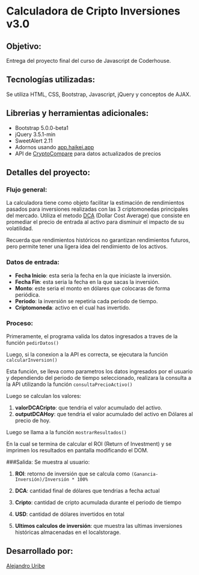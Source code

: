 # Calculadora de Cripto Inversiones v3.0

## Objetivo:
Entrega del proyecto final del curso de Javascript de Coderhouse.

## Tecnologías utilizadas:
Se utiliza HTML, CSS, Bootstrap, Javascript, jQuery y conceptos de AJAX.

## Librerias y herramientas adicionales:
* Bootstrap 5.0.0-beta1
* jQuery 3.5.1-min
* SweetAlert 2.11
* Adornos usando [app.haikei.app](app.haikei.app)
* API de [CryptoCompare](https://min-api.cryptocompare.com/documentation) para datos actualizados de precios

## Detalles del proyecto:
### Flujo general:
La calculadora tiene como objeto facilitar la estimación de rendimientos pasados para inversiones realizadas con las 3 criptomonedas principales del mercado. Utiliza el metodo [DCA]((https://es.cointelegraph.com/explained/what-is-dollar-cost-averaging-dca)) (Dollar Cost Average) que consiste en promediar el precio de entrada al activo para disminuir el impacto de su volatilidad. 

Recuerda que rendimientos históricos no garantizan rendimientos futuros, pero permite tener una ligera idea del rendimiento de los activos.

### Datos de entrada:
* **Fecha Inicio**: esta seria la fecha en la que iniciaste la inversión.
* **Fecha Fin**: esta seria la fecha en la que sacas la inversión. 
* **Monto**: este seria el monto en dólares que colocaras de forma periódica.
* **Periodo**: la inversión se repetiria cada periodo de tiempo.
* **Criptomoneda**: activo en el cual has invertido.

### Proceso:
Primeramente, el programa valida los datos ingresados a traves de la función
```pedirDatos()```

Luego, si la conexion a la API es correcta, se ejecutara la función
```calcularInversion()```

Esta función, se lleva como parametros los datos ingresados por el usuario y dependiendo del periodo de tiempo seleccionado, realizara la consulta a la API utilizando la función
```consultaPrecioActivo()```

Luego se calculan los valores:
1. **valorDCACripto**: que tendria el valor acumulado del activo.
2. **outputDCAHoy**: que tendria el valor acumulado del activo en Dólares al precio de hoy.

Luego se llama a la función 
```mostrarResultados()```

En la cual se termina de calcular el ROI (Return of Investment) y se imprimen los resultados en pantalla modificando el DOM.

###Salida:
Se muestra al usuario:
1. **ROI**: retorno de inversión que se calcula como 
```(Ganancia-Inversión)/Inversión * 100%```

2. **DCA**: cantidad final de dólares que tendrias a fecha actual
3. **Cripto**: cantidad de cripto acumulada durante el periodo de tiempo
4. **USD**:  cantidad de dólares invertidos en total
5. **Ultimos calculos de inversión**: que muestra las ultimas inversiones históricas almacenadas en el localstorage.

## Desarrollado por:
[Alejandro Uribe](mailto:uribe.alejandro30@gmail.com)
